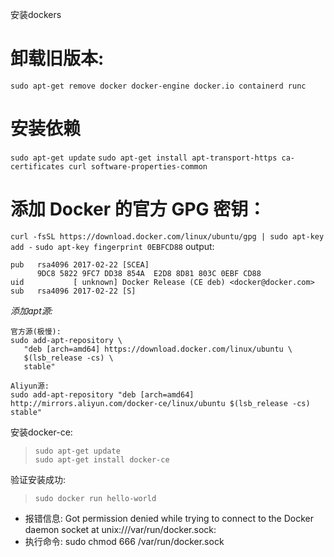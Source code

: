 安装dockers

# 卸载旧版本:  
`sudo apt-get remove docker docker-engine docker.io containerd runc`

# 安装依赖
`sudo apt-get update`
`sudo apt-get install apt-transport-https ca-certificates curl software-properties-common`  

# 添加 Docker 的官方 GPG 密钥：
`curl -fsSL https://download.docker.com/linux/ubuntu/gpg | sudo apt-key add -`
`sudo apt-key fingerprint 0EBFCD88`
output:
```
pub   rsa4096 2017-02-22 [SCEA]
      9DC8 5822 9FC7 DD38 854A  E2D8 8D81 803C 0EBF CD88
uid           [ unknown] Docker Release (CE deb) <docker@docker.com>
sub   rsa4096 2017-02-22 [S]
```

*添加apt源:*  
```
官方源(极慢):
sudo add-apt-repository \
   "deb [arch=amd64] https://download.docker.com/linux/ubuntu \
   $(lsb_release -cs) \
   stable"

Aliyun源:
sudo add-apt-repository "deb [arch=amd64] http://mirrors.aliyun.com/docker-ce/linux/ubuntu $(lsb_release -cs) stable"
```

安装docker-ce:  
> `sudo apt-get update`  
> `sudo apt-get install docker-ce`  

验证安装成功:  
> `sudo docker run hello-world` 

* 报错信息: Got permission denied while trying to connect to the Docker daemon socket at unix:///var/run/docker.sock:
* 执行命令: sudo chmod 666 /var/run/docker.sock